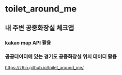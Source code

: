 # toilet_around_me
## 내 주변 공중화장실 체크앱
### kakao map API 활용
### 공공데이터에 있는 경기도 공중화장실 위치 데이터 활용
https://z9in.github.io/toilet_around_me/
